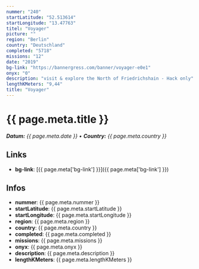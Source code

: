 ```yaml
---
nummer: "240"
startLatitude: "52.513614"
startLongitude: "13.47763"
titel: "Voyager"
picture: ""
region: "Berlin"
country: "Deutschland"
completed: "5718"
missions: "12"
date: "2019"
bg-link: "https://bannergress.com/banner/voyager-e0e1"
onyx: "0"
description: "visit & explore the North of Friedrichshain - Hack only"
lengthKMeters: "9,44"
title: "Voyager"
---
```


# {{ page.meta.title }}
_**Datum:** {{ page.meta.date }} • **Country:** {{ page.meta.country }}_

## Links
- **bg-link**: [{{ page.meta['bg-link'] }}]({{ page.meta['bg-link'] }})

## Infos
- **nummer**: {{ page.meta.nummer }}
- **startLatitude**: {{ page.meta.startLatitude }}
- **startLongitude**: {{ page.meta.startLongitude }}
- **region**: {{ page.meta.region }}
- **country**: {{ page.meta.country }}
- **completed**: {{ page.meta.completed }}
- **missions**: {{ page.meta.missions }}
- **onyx**: {{ page.meta.onyx }}
- **description**: {{ page.meta.description }}
- **lengthKMeters**: {{ page.meta.lengthKMeters }}

